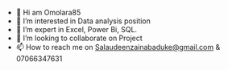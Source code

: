 - 👋 Hi am Omolara85
- 👀 I’m interested in Data analysis position
- 🌱 I’m expert in Excel, Power Bi, SQL. 
- 💞️ I’m looking to collaborate on Project
- 📫 How to reach me on Salaudeenzainabaduke@gmail.com & 07066347631
  
 

<!---
Omolara85/Omolara85 is a ✨ special ✨ repository because its `README.md` (this file) appears on your GitHub profile.
You can click the Preview link to take a look at your changes.
--->
